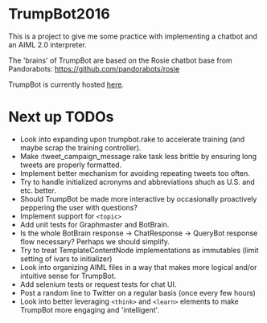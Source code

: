 # TrumpBot2016

This is a project to give me some practice with implementing a chatbot
and an AIML 2.0 interpreter.

The 'brains' of TrumpBot are based on the Rosie chatbot base from Pandorabots: https://github.com/pandorabots/rosie

TrumpBot is currently hosted [here](http://shielded-fortress-9359.herokuapp.com/).

# Next up TODOs

* Look into expanding upon trumpbot.rake to accelerate training (and maybe scrap the training controller).
* Make :tweet_campaign_message rake task less brittle by ensuring long tweets are properly formatted.
* Implement better mechanism for avoiding repeating tweets too often.
* Try to handle initialized acronyms and abbreviations shuch as U.S. and etc. better.
* Should TrumpBot be made more interactive by occasionally proactively peppering the user with questions?
* Implement support for `<topic>`
* Add unit tests for Graphmaster and BotBrain.
* Is the whole BotBrain response -> ChatResponse -> QueryBot response flow necessary? Perhaps we should simplify.
* Try to treat TemplateContentNode implementations as immutables (limit setting of ivars to initializer)
* Look into organizing AIML files in a way that makes more logical and/or intuitive sense for TrumpBot.
* Add selenium tests or request tests for chat UI.
* Post a random line to Twitter on a regular basis (once every few hours)
* Look into better leveraging `<think>` and `<learn>` elements to make TrumpBot more engaging and 'intelligent'.
